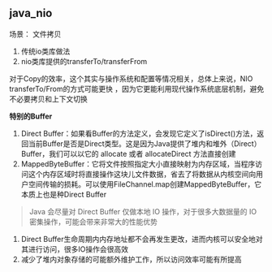 ## java_nio

场景： 文件拷贝

1. 传统io类库做法
2. nio类库提供的transferTo/transferFrom

对于Copy的效率，这个其实与操作系统和配置等情况相关，总体上来说，NIO transferTo/From的方式可能更快 ，因为它更能利用现代操作系统底层机制，避免不必要拷贝和上下文切换


**特别的Buffer**

1. Direct Buffer：如果看Buffer的方法定义，会发现它定义了isDirect()方法，返回当前Buffer是否是Direct类型。这是因为Java提供了堆内和堆外（Direct）Buffer，我们可以以它的 allocate 或者 allocateDirect 方法直接创建
2. MappedByteBuffer：它将文件按照指定大小直接映射为内存区域，当程序访问这个内存区域时将直接操作这块儿文件数据，省去了将数据从内核空间向用户空间传输的损耗。可以使用FileChannel.map创建MappedByteBuffer，它本质上也是种Direct Buffer

>Java 会尽量对 Direct Buffer 仅做本地 IO 操作，对于很多大数据量的 IO 密集操作，可能会带来非常大的性能优势

1. Direct Buffer生命周期内内存地址都不会再发生更改，进而内核可以安全地对其进行访问，很多IO操作会很高效
2. 减少了堆内对象存储的可能额外维护工作，所以访问效率可能有所提高